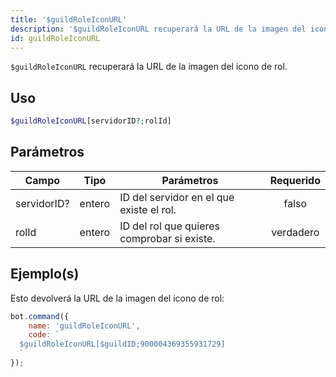 ```yaml
---
title: '$guildRoleIconURL'
description: '$guildRoleIconURL recuperará la URL de la imagen del icono del rol.'
id: guildRoleIconURL
---
```


`$guildRoleIconURL` recuperará la URL de la imagen del icono de rol.

## Uso

```php
$guildRoleIconURL[servidorID?;rolId]
```

## Parámetros

| Campo       | Tipo   | Parámetros                                  | Requerido |
| ----------- | ------ | ------------------------------------------- |:---------:|
| servidorID? | entero | ID del servidor en el que existe el rol.    |   falso   |
| rolId       | entero | ID del rol que quieres comprobar si existe. | verdadero |

## Ejemplo(s)

Esto devolverá la URL de la imagen del icono de rol:

```javascript
bot.command({
    name: 'guildRoleIconURL',
    code: `
  $guildRoleIconURL[$guildID;900004369355931729]
  `
});
```